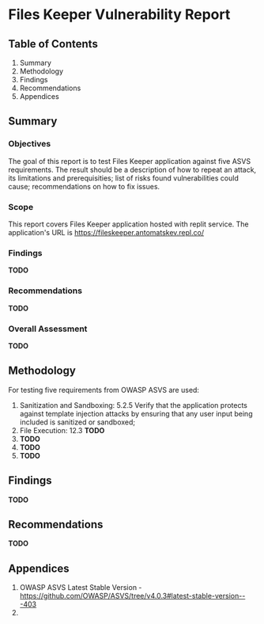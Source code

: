 # Files Keeper Vulnerability Report

## Table of Contents
1. Summary
2. Methodology
3. Findings
4. Recommendations
5. Appendices

## Summary
### Objectives
The goal of this report is to test Files Keeper application against five ASVS requirements. The result should be a description of how to repeat an attack, its limitations and prerequisities; list of risks found vulnerabilities could cause; recommendations on how to fix issues.

### Scope
This report covers Files Keeper application hosted with replit service. The application's URL is https://fileskeeper.antomatskev.repl.co/ 

### Findings
**TODO**

### Recommendations
**TODO**

### Overall Assessment
**TODO**

## Methodology
For testing five requirements from OWASP ASVS are used:
1. Sanitization and Sandboxing: 5.2.5 Verify that the application protects against template injection attacks by ensuring that any user input being included is sanitized or sandboxed;
2. File Execution: 12.3 **TODO**
3. **TODO**
4. **TODO**
5. **TODO**

## Findings
**TODO**

## Recommendations
**TODO**

## Appendices
1. OWASP ASVS Latest Stable Version - https://github.com/OWASP/ASVS/tree/v4.0.3#latest-stable-version---403
2. 
